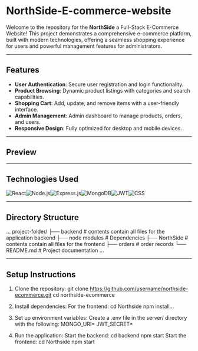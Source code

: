 # NorthSide-E-commerce-website

Welcome to the repository for the **NorthSide** a Full-Stack E-Commerce Website! This project demonstrates a comprehensive e-commerce platform, built with modern technologies, offering a seamless shopping experience for users and powerful management features for administrators.

---

## Features

- **User Authentication**: Secure user registration and login functionality.
- **Product Browsing**: Dynamic product listings with categories and search capabilities.
- **Shopping Cart**: Add, update, and remove items with a user-friendly interface.
- **Admin Management**: Admin dashboard to manage products, orders, and users.
- **Responsive Design**: Fully optimized for desktop and mobile devices.

---

## Preview

---

## Technologies Used

![React](https://img.shields.io/badge/react-%2361DAFB.svg?style=for-the-badge&logo=react&logoColor=black)![Node.js](https://img.shields.io/badge/node.js-%2343853D.svg?style=for-the-badge&logo=node.js&logoColor=white)![Express.js](https://img.shields.io/badge/express.js-%23404d59.svg?style=for-the-badge&logo=express&logoColor=white)![MongoDB](https://img.shields.io/badge/mongodb-%2347A248.svg?style=for-the-badge&logo=mongodb&logoColor=white)![JWT](https://img.shields.io/badge/jwt-%23FF8000.svg?style=for-the-badge&logo=jsonwebtokens&logoColor=white)![CSS](https://img.shields.io/badge/css-%231572B6.svg?style=for-the-badge&logo=css3&logoColor=white)

---

## Directory Structure

...
project-folder/
├── backend                 # contents contain all files for the application backend
├── node modules            # Dependencies
├── NorthSide               # contents contain all files for the frontend
├── orders                  # order records
└── README.md               # Project documentation
...
 
---

## Setup Instructions

1. Clone the repository:
    git clone https://github.com/username/northside-ecommerce.git
    cd northside-ecommerce

2. Install dependencies:
     For the frontend:
      cd Northside
      npm install...
   
4. Set up environment variables:
      Create a .env file in the server/ directory with the following:
        MONGO_URI=<your-mongodb-uri>
        JWT_SECRET=<your-jwt-secret>

5. Run the application:
  Start the backend:
    cd backend
    npm start
  Start the frontend:
    cd Northside
    npm start






   
